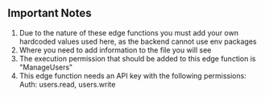 ## Important Notes
1. Due to the nature of these edge functions you must add your own hardcoded values used here, as the backend cannot use env packages
2. Where you need to add information to the file you will see **<your-info-here>**
3. The execution permission that should be added to this edge function is "ManageUsers"
4. This edge function needs an API key with the following permissions: 
      Auth: users.read, users.write